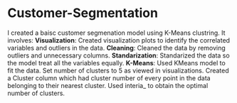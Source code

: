 # Customer-Segmentation
I created a baisc customer segmenation model using K-Means clustring. It involves:
**Visualization**: Created visualization plots to identify the correlated variables and outliers in the data.
**Cleaning**: Cleaned the data by removing outliers and unnecessary columns.
**Standarization**: Standarized the data so the model treat all the variables equally.
**K-Means**: Used KMeans model to fit the data. Set number of clusters to 5 as viewed in visualizations. Created a Cluster column which had cluster number of every point in the data belonging to their nearest cluster. Used interia_ to obtain the optimal number of clusters.
